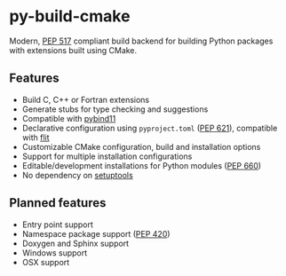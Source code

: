 # py-build-cmake

Modern, [PEP 517](https://www.python.org/dev/peps/pep-0517/) compliant build
backend for building Python packages with extensions built using CMake.

## Features

 - Build C, C++ or Fortran extensions
 - Generate stubs for type checking and suggestions
 - Compatible with [pybind11](https://github.com/pybind/pybind11)
 - Declarative configuration using `pyproject.toml` ([PEP 621](https://www.python.org/dev/peps/pep-0621/)), compatible with
   [flit](https://github.com/pypa/flit)
 - Customizable CMake configuration, build and installation options
 - Support for multiple installation configurations
 - Editable/development installations for Python modules ([PEP 660](https://www.python.org/dev/peps/pep-0660/))
 - No dependency on [setuptools](https://github.com/pypa/setuptools)

## Planned features

 - Entry point support
 - Namespace package support ([PEP 420](https://www.python.org/dev/peps/pep-0420/))
 - Doxygen and Sphinx support
 - Windows support
 - OSX support
